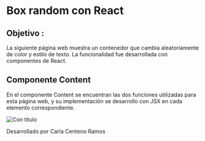 # Box random con React

## Objetivo :
La siguiente página web muestra un contenedor que cambia aleatoriamente de color y estilo de texto. La funcionalidad fue desarrollada con componentes de React.

## Componente Content

En el componente Content se encuentran las dos funciones utilizadas para esta página web, y su implementación se desarrollo con  JSX en cada elemento correspondiente.

![Con titulo](https://user-images.githubusercontent.com/32285482/36938596-d778eab6-1ef1-11e8-8cc3-9dacea6c9c0f.gif "Box")

Desarrollado por Carla Centeno Ramos
